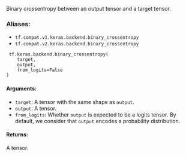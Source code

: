 
Binary crossentropy between an output tensor and a target tensor.
### Aliases:
- `tf.compat.v1.keras.backend.binary_crossentropy`
- `tf.compat.v2.keras.backend.binary_crossentropy`

```
 tf.keras.backend.binary_crossentropy(
    target,
    output,
    from_logits=False
)
```
#### Arguments:
- `target`: A tensor with the same shape as `output`.
- `output`: A tensor.
- `from_logits`: Whether `output` is expected to be a logits tensor. By default, we consider that `output` encodes a probability distribution.
#### Returns:

A tensor.
